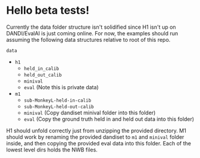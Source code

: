 # Hello beta tests!

Currently the data folder structure isn't solidified since H1 isn't up on DANDI/EvalAI is just coming online. For now, the examples should run assuming the following data structures relative to root of this repo.

`data`
- `h1`
    - `held_in_calib`
    - `held_out_calib`
    - `minival`
    - `eval` (Note this is private data)
- `m1`
    - `sub-MonkeyL-held-in-calib`
    - `sub-MonkeyL-held-out-calib`
    - `minival` (Copy dandiset minival folder into this folder)
    - `eval` (Copy the ground truth held in and held out data into this folder)

H1 should unfold correctly just from unzipping the provided directory. M1 should work by renaming the provided dandiset to `m1` and `minival` folder inside, and then copying the provided eval data into this folder.
Each of the lowest level dirs holds the NWB files.